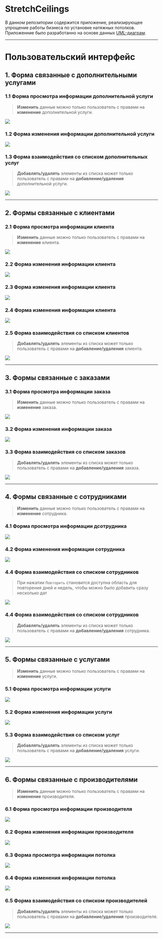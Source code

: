 # StretchCeilings

В данном репозитории содержится приложение, реализирующее упрощение работы бизнеса по установке натяжных потолков.
Приложенние было разработанно на основе данных [UML-диаграм](https://github.com/romankravchuk/uml_diagrams).

<hr>

# Пользовательский интерфейс

## 1. Форма связанные с дополнительными услугами

### 1.1 Форма просмотра информации дополнительной услуги

> **Изменить** данные можно только пользователь с правами на **изменение** дополнительной услуги.

![](Assets/Forms/additional_service_form.png)

### 1.2 Форма изменения информации дополнительной услуги

![](Assets/Forms/additional_service_edit_form.png)

### 1.3 Форма взаимодействия со списком дополнительных услуг

> **Добавлять/удалять** элементы из списка может только пользователь с правами на **добавление/удаления**
дополнительной услуги.

![](Assets/Forms/additional_services_form.png)

<hr>

## 2. Формы связанные с клиентами

### 2.1 Форма просмотра информации клиента

> **Изменить** данные можно только пользователь с правами на **изменение** клиента.

![](Assets/Forms/customer_form.png)

### 2.2 Форма изменения информации клиента

![](Assets/Forms/customer_edit_form.png)

### 2.3 Форма изменения информации клиента
![](Assets/Forms/estate_edit_form.png)

### 2.4 Форма изменения информации клиента
![](Assets/Forms/room_edit_form.png)

### 2.5 Форма взаимодействия со списком клиентов

> **Добавлять/удалять** элементы из списка может только пользователь с правами на **добавление/удаления** клиента.

![](Assets/Forms/customers_form.png)

<hr>

## 3. Формы связанные с заказами

### 3.1 Форма просмотра информации заказа

> **Изменить** данные можно только пользователь с правами на **изменение** заказа.

![](Assets/Forms/order_form.png)

### 3.2 Форма изменения информации заказа

![](Assets/Forms/order_edit_form.png)

### 3.3 Форма взаимодействия со списком заказов

> **Добавлять/удалять** элементы из списка может только пользователь с правами на **добавление/удаления** заказа.

![](Assets/Forms/orders_form.png)

<hr>

## 4. Формы связанные с сотрудниками

> **Изменить** данные можно только пользователь с правами на **изменение** сотрудника.

### 4.1 Форма просмотра информации дсотрудника

![](Assets/Forms/employee_form.png)

### 4.2 Форма изменения информации сотрудника

![](Assets/Forms/employee_edit_form.png)

### 4.4 Форма взаимодействия со списком сотрудников

> При нажатии `Повторить` становится доступна область для повторения дней и недель, чтобы можно было добавить сразу несколько дат 

![](Assets/Forms/time_table_form.png)

### 4.4 Форма взаимодействия со списком сотрудников

> **Добавлять/удалять** элементы из списка может только пользователь с правами на **добавление/удаления** сотрудника.

![](Assets/Forms/employees_form.png)

<hr>

## 5. Формы связанные с услугами

> **Изменить** данные можно только пользователь с правами на **изменение** услуги.

### 5.1 Форма просмотра информации услуги

![](Assets/Forms/service_form.png)

### 5.2 Форма изменения информации услуги

![](Assets/Forms/service_edit_form.png)

### 5.3 Форма взаимодействия со списком услуг

> **Добавлять/удалять** элементы из списка может только пользователь с правами на **добавление/удаления**
услуги.

![](Assets/Forms/services_form.png)

<hr>

## 6. Формы связанные с производителями

> **Изменить** данные можно только пользователь с правами на **изменение** производителя.

### 6.1 Форма просмотра информации производителя

![](Assets/Forms/manufacturer_form.png)

### 6.2 Форма изменения информации производителя

![](Assets/Forms/manufacturer_edit_form.png)

### 6.3 Форма просмотра информации потолка

![](Assets/Forms/ceiling_form.png)

### 6.4 Форма изменения информации потолка

![](Assets/Forms/ceiling_edit_form.png)

### 6.5 Форма взаимодействия со списком производителей

> **Добавлять/удалять** элементы из списка может только пользователь с правами на **добавление/удаления** производителя.

![](Assets/Forms/manufacturers_form.png)

<hr>
